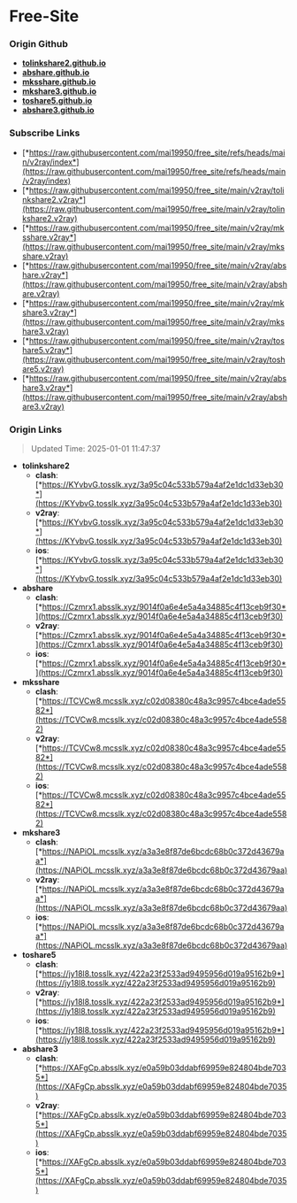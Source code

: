 # Free-Site

### Origin Github

- [**tolinkshare2.github.io**](https://github.com/tolinkshare2/tolinkshare2.github.io)
- [**abshare.github.io**](https://github.com/abshare/abshare.github.io)
- [**mksshare.github.io**](https://github.com/mksshare/mksshare.github.io)
- [**mkshare3.github.io**](https://github.com/mkshare3/mkshare3.github.io)
- [**toshare5.github.io**](https://github.com/toshare5/toshare5.github.io)
- [**abshare3.github.io**](https://github.com/abshare3/abshare3.github.io)

### Subscribe Links

- [*https://raw.githubusercontent.com/mai19950/free_site/refs/heads/main/v2ray/index*](https://raw.githubusercontent.com/mai19950/free_site/refs/heads/main/v2ray/index)
- [*https://raw.githubusercontent.com/mai19950/free_site/main/v2ray/tolinkshare2.v2ray*](https://raw.githubusercontent.com/mai19950/free_site/main/v2ray/tolinkshare2.v2ray)
- [*https://raw.githubusercontent.com/mai19950/free_site/main/v2ray/mksshare.v2ray*](https://raw.githubusercontent.com/mai19950/free_site/main/v2ray/mksshare.v2ray)
- [*https://raw.githubusercontent.com/mai19950/free_site/main/v2ray/abshare.v2ray*](https://raw.githubusercontent.com/mai19950/free_site/main/v2ray/abshare.v2ray)
- [*https://raw.githubusercontent.com/mai19950/free_site/main/v2ray/mkshare3.v2ray*](https://raw.githubusercontent.com/mai19950/free_site/main/v2ray/mkshare3.v2ray)
- [*https://raw.githubusercontent.com/mai19950/free_site/main/v2ray/toshare5.v2ray*](https://raw.githubusercontent.com/mai19950/free_site/main/v2ray/toshare5.v2ray)
- [*https://raw.githubusercontent.com/mai19950/free_site/main/v2ray/abshare3.v2ray*](https://raw.githubusercontent.com/mai19950/free_site/main/v2ray/abshare3.v2ray)

### Origin Links

> Updated Time: 2025-01-01 11:47:37

- **tolinkshare2**
  - **clash**: [*https://KYvbvG.tosslk.xyz/3a95c04c533b579a4af2e1dc1d33eb30*](https://KYvbvG.tosslk.xyz/3a95c04c533b579a4af2e1dc1d33eb30)
  - **v2ray**: [*https://KYvbvG.tosslk.xyz/3a95c04c533b579a4af2e1dc1d33eb30*](https://KYvbvG.tosslk.xyz/3a95c04c533b579a4af2e1dc1d33eb30)
  - **ios**: [*https://KYvbvG.tosslk.xyz/3a95c04c533b579a4af2e1dc1d33eb30*](https://KYvbvG.tosslk.xyz/3a95c04c533b579a4af2e1dc1d33eb30)
- **abshare**
  - **clash**: [*https://Czmrx1.absslk.xyz/9014f0a6e4e5a4a34885c4f13ceb9f30*](https://Czmrx1.absslk.xyz/9014f0a6e4e5a4a34885c4f13ceb9f30)
  - **v2ray**: [*https://Czmrx1.absslk.xyz/9014f0a6e4e5a4a34885c4f13ceb9f30*](https://Czmrx1.absslk.xyz/9014f0a6e4e5a4a34885c4f13ceb9f30)
  - **ios**: [*https://Czmrx1.absslk.xyz/9014f0a6e4e5a4a34885c4f13ceb9f30*](https://Czmrx1.absslk.xyz/9014f0a6e4e5a4a34885c4f13ceb9f30)
- **mksshare**
  - **clash**: [*https://TCVCw8.mcsslk.xyz/c02d08380c48a3c9957c4bce4ade5582*](https://TCVCw8.mcsslk.xyz/c02d08380c48a3c9957c4bce4ade5582)
  - **v2ray**: [*https://TCVCw8.mcsslk.xyz/c02d08380c48a3c9957c4bce4ade5582*](https://TCVCw8.mcsslk.xyz/c02d08380c48a3c9957c4bce4ade5582)
  - **ios**: [*https://TCVCw8.mcsslk.xyz/c02d08380c48a3c9957c4bce4ade5582*](https://TCVCw8.mcsslk.xyz/c02d08380c48a3c9957c4bce4ade5582)
- **mkshare3**
  - **clash**: [*https://NAPiOL.mcsslk.xyz/a3a3e8f87de6bcdc68b0c372d43679aa*](https://NAPiOL.mcsslk.xyz/a3a3e8f87de6bcdc68b0c372d43679aa)
  - **v2ray**: [*https://NAPiOL.mcsslk.xyz/a3a3e8f87de6bcdc68b0c372d43679aa*](https://NAPiOL.mcsslk.xyz/a3a3e8f87de6bcdc68b0c372d43679aa)
  - **ios**: [*https://NAPiOL.mcsslk.xyz/a3a3e8f87de6bcdc68b0c372d43679aa*](https://NAPiOL.mcsslk.xyz/a3a3e8f87de6bcdc68b0c372d43679aa)
- **toshare5**
  - **clash**: [*https://jy18l8.tosslk.xyz/422a23f2533ad9495956d019a95162b9*](https://jy18l8.tosslk.xyz/422a23f2533ad9495956d019a95162b9)
  - **v2ray**: [*https://jy18l8.tosslk.xyz/422a23f2533ad9495956d019a95162b9*](https://jy18l8.tosslk.xyz/422a23f2533ad9495956d019a95162b9)
  - **ios**: [*https://jy18l8.tosslk.xyz/422a23f2533ad9495956d019a95162b9*](https://jy18l8.tosslk.xyz/422a23f2533ad9495956d019a95162b9)
- **abshare3**
  - **clash**: [*https://XAFgCp.absslk.xyz/e0a59b03ddabf69959e824804bde7035*](https://XAFgCp.absslk.xyz/e0a59b03ddabf69959e824804bde7035)
  - **v2ray**: [*https://XAFgCp.absslk.xyz/e0a59b03ddabf69959e824804bde7035*](https://XAFgCp.absslk.xyz/e0a59b03ddabf69959e824804bde7035)
  - **ios**: [*https://XAFgCp.absslk.xyz/e0a59b03ddabf69959e824804bde7035*](https://XAFgCp.absslk.xyz/e0a59b03ddabf69959e824804bde7035)
